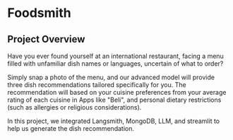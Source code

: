 # Foodsmith

## Project Overview

Have you ever found yourself at an international restaurant, facing a menu filled with unfamiliar dish names or languages, uncertain of what to order?

Simply snap a photo of the menu, and our advanced model will provide three dish recommendations tailored specifically for you. The recommendation will based on your cuisine preferences from your average rating of each cuisine in Apps like "Beli", and personal dietary restrictions (such as allergies or religious considerations).

In this project, we integrated Langsmith, MongoDB, LLM, and streamlit to help us generate the dish recommendation.
